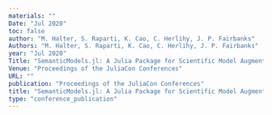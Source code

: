 ```yaml
---
materials: ""
Date: "Jul 2020"
toc: false
author: "M. Halter, S. Raparti, K. Cao, C. Herlihy, J. P. Fairbanks"
Authors: "M. Halter, S. Raparti, K. Cao, C. Herlihy, J. P. Fairbanks"
year: "Jul 2020"
Title: "SemanticModels.jl: A Julia Package for Scientific Model Augmentation"
Venue: "Proceedings of the JuliaCon Conferences"
URL: ""
publication: "Proceedings of the JuliaCon Conferences"
title: "SemanticModels.jl: A Julia Package for Scientific Model Augmentation"
type: "conference_publication"
---
```


